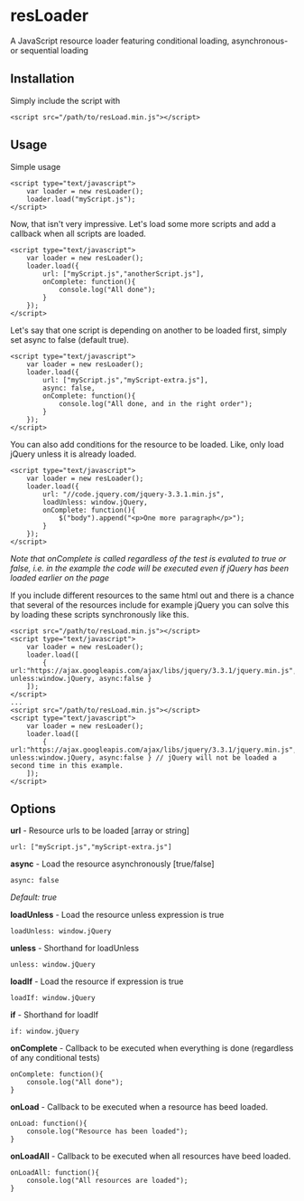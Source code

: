 # resLoader

A JavaScript resource loader featuring conditional loading, asynchronous- or sequential loading

## Installation

Simply include the script with

    <script src="/path/to/resLoad.min.js"></script>

## Usage

Simple usage

	<script type="text/javascript">
		var loader = new resLoader();
		loader.load("myScript.js");
	</script>

Now, that isn't very impressive. Let's load some more scripts and add a callback when all scripts are loaded.

	<script type="text/javascript">
		var loader = new resLoader();
		loader.load({
			url: ["myScript.js","anotherScript.js"],
			onComplete: function(){
				console.log("All done");
			}
		});
	</script>

Let's say that one script is depending on another to be loaded first, simply set async to false (default true).

	<script type="text/javascript">
		var loader = new resLoader();
		loader.load({
			url: ["myScript.js","myScript-extra.js"],
			async: false,
			onComplete: function(){
				console.log("All done, and in the right order");
			}
		});
	</script>

You can also add conditions for the resource to be loaded. Like, only load jQuery unless it is already loaded.

	<script type="text/javascript">
		var loader = new resLoader();
		loader.load({
			url: "//code.jquery.com/jquery-3.3.1.min.js",
			loadUnless: window.jQuery,
			onComplete: function(){
				$("body").append("<p>One more paragraph</p>");
			}
		});
	</script>

*Note that onComplete is called regardless of the test is evaluted to true or false, i.e. in the example the code will be executed even if jQuery has been loaded earlier on the page*

If you include different resources to the same html out and there is a chance that several of the resources include for example jQuery you can solve this by loading these scripts synchronously like this.

    <script src="/path/to/resLoad.min.js"></script>
	<script type="text/javascript">
		var loader = new resLoader();
		loader.load([
			{ url:"https://ajax.googleapis.com/ajax/libs/jquery/3.3.1/jquery.min.js", unless:window.jQuery, async:false }
		]);
	</script>
	...
    <script src="/path/to/resLoad.min.js"></script>
	<script type="text/javascript">
		var loader = new resLoader();
		loader.load([
			{ url:"https://ajax.googleapis.com/ajax/libs/jquery/3.3.1/jquery.min.js", unless:window.jQuery, async:false } // jQuery will not be loaded a second time in this example.
		]);
	</script>


## Options
**url** - Resource urls to be loaded [array or string]

    url: ["myScript.js","myScript-extra.js"]
	
**async** - Load the resource asynchronously [true/false]

	async: false

*Default: true*

**loadUnless** - Load the resource unless expression is true

	loadUnless: window.jQuery

**unless** - Shorthand for loadUnless

	unless: window.jQuery

**loadIf** - Load the resource if expression is true

	loadIf: window.jQuery

**if** - Shorthand for loadIf

	if: window.jQuery

**onComplete** - Callback to be executed when everything is done (regardless of any conditional tests)

	onComplete: function(){
		console.log("All done");
	}

**onLoad** - Callback to be executed when a resource has beed loaded.

	onLoad: function(){
		console.log("Resource has been loaded");
	}

**onLoadAll** - Callback to be executed when all resources have beed loaded.

	onLoadAll: function(){
		console.log("All resources are loaded");
	}
